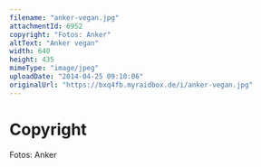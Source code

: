 ```yaml
---
filename: "anker-vegan.jpg"
attachmentId: 6952
copyright: "Fotos: Anker"
altText: "Anker vegan"
width: 640
height: 435
mimeType: "image/jpeg"
uploadDate: "2014-04-25 09:10:06"
originalUrl: "https://bxq4fb.myraidbox.de/i/anker-vegan.jpg"
---
```


# Copyright

Fotos: Anker
